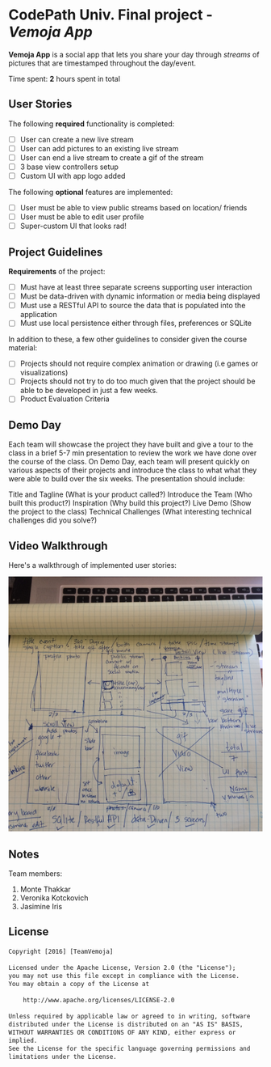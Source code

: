 
# CodePath Univ. Final project - *Vemoja App*

**Vemoja App** is a social app that lets you share your day through *streams* of pictures that are timestamped throughout the day/event.

Time spent: **2** hours spent in total

## User Stories

The following **required** functionality is completed:

- [ ] User can create a new live stream
- [ ] User can add pictures to an existing live stream
- [ ] User can end a live stream to create a gif of the stream
- [ ] 3 base view controllers setup
- [ ] Custom UI with app logo added

The following **optional** features are implemented:

- [ ] User must be able to view public streams based on location/ friends
- [ ] User must be able to edit user profile
- [ ] Super-custom UI that looks rad!

## Project Guidelines

**Requirements** of the project:

- [ ] Must have at least three separate screens supporting user interaction
- [ ] Must be data-driven with dynamic information or media being displayed
- [ ] Must use a RESTful API to source the data that is populated into the application
- [ ] Must use local persistence either through files, preferences or SQLite

In addition to these, a few other guidelines to consider given the course material:

- [ ] Projects should not require complex animation or drawing (i.e games or visualizations)
- [ ] Projects should not try to do too much given that the project should be able to be developed in just a few weeks.
- [ ] Product Evaluation Criteria

## Demo Day

Each team will showcase the project they have built and give a tour to the class in a brief 5-7 min presentation to review the work we have done over the course of the class. On Demo Day, each team will present quickly on various aspects of their projects and introduce the class to what what they were able to build over the six weeks. The presentation should include:

Title and Tagline (What is your product called?)
Introduce the Team (Who built this product?)
Inspiration (Why build this project?)
Live Demo (Show the project to the class)
Technical Challenges (What interesting technical challenges did you solve?)


## Video Walkthrough 

Here's a walkthrough of implemented user stories:

<img src='Wireframes_1.jpg' title='Wireframe Iteration 1' width='' alt='Video Walkthrough' />

## Notes

Team members:
1. Monte Thakkar
2. Veronika Kotckovich
3. Jasimine Iris

## License

    Copyright [2016] [TeamVemoja]

    Licensed under the Apache License, Version 2.0 (the "License");
    you may not use this file except in compliance with the License.
    You may obtain a copy of the License at

        http://www.apache.org/licenses/LICENSE-2.0

    Unless required by applicable law or agreed to in writing, software
    distributed under the License is distributed on an "AS IS" BASIS,
    WITHOUT WARRANTIES OR CONDITIONS OF ANY KIND, either express or implied.
    See the License for the specific language governing permissions and
    limitations under the License.


